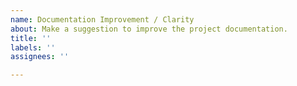 ```yaml
---
name: Documentation Improvement / Clarity
about: Make a suggestion to improve the project documentation.
title: ''
labels: ''
assignees: ''

---
```



